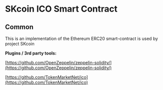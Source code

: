 # SKcoin ICO Smart Contract

## Common

This is an implementation of the Ethereum ERC20 smart-contract is used by project SKcoin

<b>Plugins / 3rd party tools:</b>

[https://github.com/OpenZeppelin/zeppelin-solidity/](https://github.com/OpenZeppelin/zeppelin-solidity/)

[https://github.com/TokenMarketNet/ico](https://github.com/TokenMarketNet/ico)